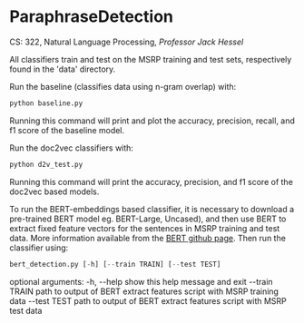 # ParaphraseDetection

CS: 322, Natural Language Processing, *Professor Jack Hessel*

All classifiers train and test on the MSRP training and test sets, respectively found in the 'data' directory. 

Run the baseline (classifies data using n-gram overlap) with:

```python
python baseline.py
```

Running this command will print and plot the accuracy, precision, recall, and f1 score of the baseline model.

Run the doc2vec classifiers with:

```python
python d2v_test.py
```

Running this command will print the accuracy, precision, and f1 score of the doc2vec based models.

To run the BERT-embeddings based classifier, it is necessary to download a pre-trained BERT model eg. BERT-Large, Uncased), and then use BERT to extract fixed feature vectors for the sentences in MSRP training and test data. More information available from the [BERT github page](https://github.com/google-research/bert). Then run the classifier using:

```python
bert_detection.py [-h] [--train TRAIN] [--test TEST]
```

optional arguments:
  -h, --help     show this help message and exit
  --train TRAIN  path to output of BERT extract features script with MSRP
                 training data
  --test TEST    path to output of BERT extract features script with MSRP test
                 data

